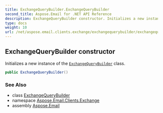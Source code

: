 ```yaml
---
title: ExchangeQueryBuilder.ExchangeQueryBuilder
second_title: Aspose.Email for .NET API Reference
description: ExchangeQueryBuilder constructor. Initializes a new instance of the ExchangeQueryBuilder class
type: docs
weight: 10
url: /net/aspose.email.clients.exchange/exchangequerybuilder/exchangequerybuilder/
---
```

## ExchangeQueryBuilder constructor

Initializes a new instance of the [`ExchangeQueryBuilder`](../) class.

```csharp
public ExchangeQueryBuilder()
```

### See Also

* class [ExchangeQueryBuilder](../)
* namespace [Aspose.Email.Clients.Exchange](../../exchangequerybuilder/)
* assembly [Aspose.Email](../../../)


